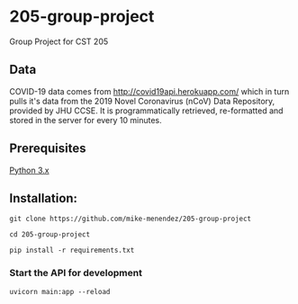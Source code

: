 # 205-group-project
Group Project for CST 205

## Data

COVID-19 data comes from http://covid19api.herokuapp.com/ which in turn pulls it's data from the 2019 Novel Coronavirus (nCoV) Data Repository, provided by JHU CCSE. It is programmatically retrieved, re-formatted and stored in the server for every 10 minutes.

## Prerequisites

[Python 3.x](https://www.python.org/downloads/)

## Installation:

`git clone https://github.com/mike-menendez/205-group-project`

`cd 205-group-project`

`pip install -r requirements.txt`

### Start the API for development

`uvicorn main:app --reload`